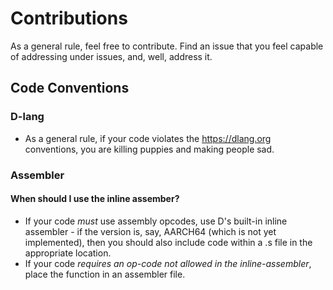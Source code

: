 # Contributions

As a general rule, feel free to contribute. Find an issue that you feel capable of addressing under issues, and, well, address it.

## Code Conventions

### D-lang

 - As a general rule, if your code violates the https://dlang.org conventions, you are killing puppies and making people sad.

### Assembler

#### When should I use the inline assember?

 - If your code *must* use assembly opcodes, use D's built-in inline assembler - if the version is, say, AARCH64 (which is not yet implemented), then you should also include code within a .s file in the appropriate location. 
 - If your code *requires an op-code not allowed in the inline-assembler*, place the function in an assembler file.
